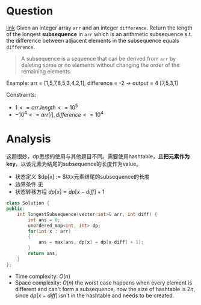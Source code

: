 # Question
[link](https://leetcode-cn.com/problems/longest-arithmetic-subsequence-of-given-difference/)
Given an integer array `arr` and an integer `difference`.
Return the length of the longest **subsequence** in `arr` which is an arithmetic subsequence s.t. the difference between adjacent elements in the subsequence equals `difference`.

> A subsequence is a sequence that can be derived from `arr` by deleting some or no elements without changing the order of the remaining elements.

Example: arr = [1,5,7,8,5,3,4,2,1], difference = -2 -> output = 4 [7,5,3,1]

Constraints:
-   $1 <= arr.length <= 10^5$
-   $-10^4 <= arr[i], difference <= 10^4$
# Analysis
这题很妙，dp思想的使用与其他题目不同。需要使用hashtable，且**把元素作为key**，以该元素为结尾的subsequence的长度作为value。

- 状态定义  $dp[x] := $以x元素结尾的subsequence的长度
- 边界条件 无
- 状态转移方程 $dp[x] = dp[x-diff] + 1$

```c++
class Solution {
public:
    int longestSubsequence(vector<int>& arr, int diff) {
        int ans = 0;
        unordered_map<int, int> dp;
        for(int x : arr)
        {
            ans = max(ans, dp[x] = dp[x-diff] + 1);
        }
        return ans;
    }
};
```

- Time complexity: $O(n)$
- Space complexity: $O(n)$ the worst case happens when every element is different and can't form a subsequence, now the size of hashtable is $2n$, since $dp[x-diff]$ isn't in the hashtable and needs to be created.